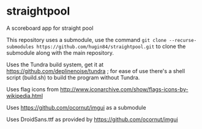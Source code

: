 # straightpool
A scoreboard app for straight pool

This repository uses a submodule, use the command `git clone --recurse-submodules https://github.com/hugin84/straightpool.git` to clone the submodule along with the main repository.

Uses the Tundra build system, get it at https://github.com/deplinenoise/tundra ; for ease of use there's a shell script (build.sh) to build the program without Tundra.

Uses flag icons from http://www.iconarchive.com/show/flags-icons-by-wikipedia.html

Uses https://github.com/ocornut/imgui as a submodule

Uses DroidSans.ttf as provided by https://github.com/ocornut/imgui
